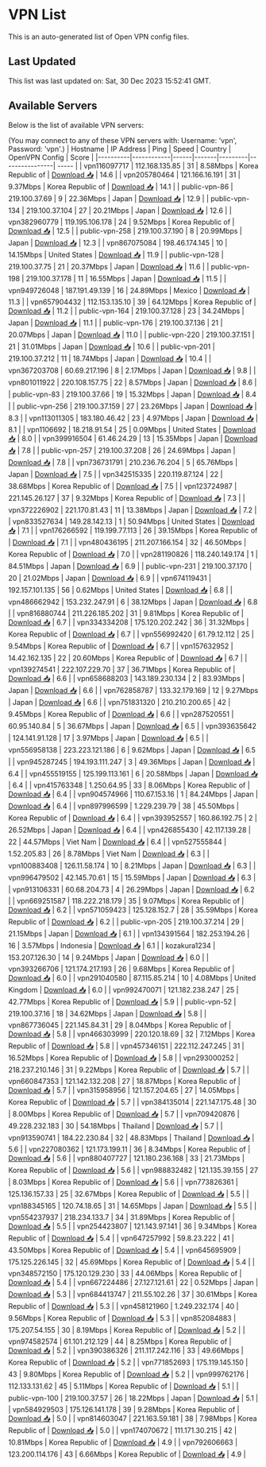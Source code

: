# VPN List

This is an auto-generated list of Open VPN config files.

## Last Updated

This list was last updated on: Sat, 30 Dec 2023 15:52:41 GMT.

## Available Servers

Below is the list of available VPN servers:

(You may connect to any of these VPN servers with: Username: 'vpn', Password: 'vpn'.)
| Hostname | IP Address | Ping | Speed | Country | OpenVPN Config | Score |
|----------|------------|------|-------|---------|----------------| ----- |
| vpn116097717 | 112.168.135.85 | 31 | 8.58Mbps | Korea Republic of | [Download 📥](./configs/server_0_KR.ovpn) | 14.6 |
| vpn205780464 | 121.166.16.191 | 31 | 9.37Mbps | Korea Republic of | [Download 📥](./configs/server_1_KR.ovpn) | 14.1 |
| public-vpn-86 | 219.100.37.69 | 9 | 22.36Mbps | Japan | [Download 📥](./configs/server_2_JP.ovpn) | 12.9 |
| public-vpn-134 | 219.100.37.104 | 27 | 20.21Mbps | Japan | [Download 📥](./configs/server_3_JP.ovpn) | 12.6 |
| vpn382960779 | 119.195.106.178 | 24 | 9.52Mbps | Korea Republic of | [Download 📥](./configs/server_4_KR.ovpn) | 12.5 |
| public-vpn-258 | 219.100.37.190 | 8 | 20.99Mbps | Japan | [Download 📥](./configs/server_5_JP.ovpn) | 12.3 |
| vpn867075084 | 198.46.174.145 | 10 | 14.15Mbps | United States | [Download 📥](./configs/server_6_US.ovpn) | 11.9 |
| public-vpn-128 | 219.100.37.75 | 21 | 20.37Mbps | Japan | [Download 📥](./configs/server_7_JP.ovpn) | 11.6 |
| public-vpn-198 | 219.100.37.178 | 11 | 16.55Mbps | Japan | [Download 📥](./configs/server_8_JP.ovpn) | 11.5 |
| vpn949726048 | 187.191.49.139 | 16 | 24.89Mbps | Mexico | [Download 📥](./configs/server_9_MX.ovpn) | 11.3 |
| vpn657904432 | 112.153.135.10 | 39 | 64.12Mbps | Korea Republic of | [Download 📥](./configs/server_10_KR.ovpn) | 11.2 |
| public-vpn-164 | 219.100.37.128 | 23 | 34.24Mbps | Japan | [Download 📥](./configs/server_11_JP.ovpn) | 11.1 |
| public-vpn-176 | 219.100.37.136 | 21 | 20.07Mbps | Japan | [Download 📥](./configs/server_12_JP.ovpn) | 11.0 |
| public-vpn-220 | 219.100.37.151 | 21 | 31.01Mbps | Japan | [Download 📥](./configs/server_13_JP.ovpn) | 10.6 |
| public-vpn-201 | 219.100.37.212 | 11 | 18.74Mbps | Japan | [Download 📥](./configs/server_14_JP.ovpn) | 10.4 |
| vpn367203708 | 60.69.217.196 | 8 | 2.17Mbps | Japan | [Download 📥](./configs/server_15_JP.ovpn) | 9.8 |
| vpn801011922 | 220.108.157.75 | 22 | 8.57Mbps | Japan | [Download 📥](./configs/server_16_JP.ovpn) | 8.6 |
| public-vpn-83 | 219.100.37.66 | 19 | 15.32Mbps | Japan | [Download 📥](./configs/server_17_JP.ovpn) | 8.4 |
| public-vpn-256 | 219.100.37.159 | 27 | 23.26Mbps | Japan | [Download 📥](./configs/server_18_JP.ovpn) | 8.3 |
| vpn113011305 | 183.180.46.42 | 23 | 4.97Mbps | Japan | [Download 📥](./configs/server_19_JP.ovpn) | 8.1 |
| vpn1106692 | 18.218.91.54 | 25 | 0.09Mbps | United States | [Download 📥](./configs/server_20_US.ovpn) | 8.0 |
| vpn399916504 | 61.46.24.29 | 13 | 15.35Mbps | Japan | [Download 📥](./configs/server_21_JP.ovpn) | 7.8 |
| public-vpn-257 | 219.100.37.208 | 26 | 24.69Mbps | Japan | [Download 📥](./configs/server_22_JP.ovpn) | 7.8 |
| vpn736731791 | 210.236.76.204 | 5 | 65.76Mbps | Japan | [Download 📥](./configs/server_23_JP.ovpn) | 7.5 |
| vpn342515335 | 220.119.87.124 | 22 | 38.68Mbps | Korea Republic of | [Download 📥](./configs/server_24_KR.ovpn) | 7.5 |
| vpn123724987 | 221.145.26.127 | 37 | 9.32Mbps | Korea Republic of | [Download 📥](./configs/server_25_KR.ovpn) | 7.3 |
| vpn372226902 | 221.170.81.43 | 11 | 13.38Mbps | Japan | [Download 📥](./configs/server_26_JP.ovpn) | 7.2 |
| vpn833527634 | 149.28.142.13 | 1 | 50.94Mbps | United States | [Download 📥](./configs/server_27_US.ovpn) | 7.1 |
| vpn176266592 | 119.199.77.113 | 26 | 39.15Mbps | Korea Republic of | [Download 📥](./configs/server_28_KR.ovpn) | 7.1 |
| vpn480436195 | 211.207.166.154 | 32 | 46.50Mbps | Korea Republic of | [Download 📥](./configs/server_29_KR.ovpn) | 7.0 |
| vpn281190826 | 118.240.149.174 | 1 | 84.51Mbps | Japan | [Download 📥](./configs/server_30_JP.ovpn) | 6.9 |
| public-vpn-231 | 219.100.37.170 | 20 | 21.02Mbps | Japan | [Download 📥](./configs/server_31_JP.ovpn) | 6.9 |
| vpn674119431 | 192.157.101.135 | 56 | 0.62Mbps | United States | [Download 📥](./configs/server_32_US.ovpn) | 6.8 |
| vpn486662942 | 153.232.247.91 | 6 | 38.12Mbps | Japan | [Download 📥](./configs/server_33_JP.ovpn) | 6.8 |
| vpn816880744 | 211.226.185.202 | 31 | 9.81Mbps | Korea Republic of | [Download 📥](./configs/server_34_KR.ovpn) | 6.7 |
| vpn334334208 | 175.120.202.242 | 36 | 31.32Mbps | Korea Republic of | [Download 📥](./configs/server_35_KR.ovpn) | 6.7 |
| vpn556992420 | 61.79.12.112 | 25 | 9.54Mbps | Korea Republic of | [Download 📥](./configs/server_36_KR.ovpn) | 6.7 |
| vpn157632952 | 14.42.162.135 | 22 | 20.60Mbps | Korea Republic of | [Download 📥](./configs/server_37_KR.ovpn) | 6.7 |
| vpn139274541 | 222.107.229.70 | 37 | 36.71Mbps | Korea Republic of | [Download 📥](./configs/server_38_KR.ovpn) | 6.6 |
| vpn658688203 | 143.189.230.134 | 2 | 83.93Mbps | Japan | [Download 📥](./configs/server_39_JP.ovpn) | 6.6 |
| vpn762858787 | 133.32.179.169 | 12 | 9.27Mbps | Japan | [Download 📥](./configs/server_40_JP.ovpn) | 6.6 |
| vpn751831320 | 210.210.200.65 | 42 | 9.45Mbps | Korea Republic of | [Download 📥](./configs/server_41_KR.ovpn) | 6.6 |
| vpn287520551 | 60.95.140.84 | 5 | 36.67Mbps | Japan | [Download 📥](./configs/server_42_JP.ovpn) | 6.5 |
| vpn393635642 | 124.141.91.128 | 17 | 3.97Mbps | Japan | [Download 📥](./configs/server_43_JP.ovpn) | 6.5 |
| vpn556958138 | 223.223.121.186 | 6 | 9.62Mbps | Japan | [Download 📥](./configs/server_44_JP.ovpn) | 6.5 |
| vpn945287245 | 194.193.111.247 | 3 | 49.36Mbps | Japan | [Download 📥](./configs/server_45_JP.ovpn) | 6.4 |
| vpn455519155 | 125.199.113.161 | 6 | 20.58Mbps | Japan | [Download 📥](./configs/server_46_JP.ovpn) | 6.4 |
| vpn415763348 | 1.250.64.95 | 33 | 8.06Mbps | Korea Republic of | [Download 📥](./configs/server_47_KR.ovpn) | 6.4 |
| vpn904574966 | 110.67.153.16 | 1 | 84.24Mbps | Japan | [Download 📥](./configs/server_48_JP.ovpn) | 6.4 |
| vpn897996599 | 1.229.239.79 | 38 | 45.50Mbps | Korea Republic of | [Download 📥](./configs/server_49_KR.ovpn) | 6.4 |
| vpn393952557 | 160.86.192.75 | 2 | 26.52Mbps | Japan | [Download 📥](./configs/server_50_JP.ovpn) | 6.4 |
| vpn426855430 | 42.117.139.28 | 22 | 44.57Mbps | Viet Nam | [Download 📥](./configs/server_51_VN.ovpn) | 6.4 |
| vpn527555844 | 1.52.205.83 | 26 | 8.78Mbps | Viet Nam | [Download 📥](./configs/server_52_VN.ovpn) | 6.3 |
| vpn100883408 | 126.11.58.174 | 10 | 8.21Mbps | Japan | [Download 📥](./configs/server_53_JP.ovpn) | 6.3 |
| vpn996479502 | 42.145.70.61 | 15 | 15.59Mbps | Japan | [Download 📥](./configs/server_54_JP.ovpn) | 6.3 |
| vpn913106331 | 60.68.204.73 | 4 | 26.29Mbps | Japan | [Download 📥](./configs/server_55_JP.ovpn) | 6.2 |
| vpn669251587 | 118.222.218.179 | 35 | 9.07Mbps | Korea Republic of | [Download 📥](./configs/server_56_KR.ovpn) | 6.2 |
| vpn571059423 | 125.128.152.7 | 28 | 35.59Mbps | Korea Republic of | [Download 📥](./configs/server_57_KR.ovpn) | 6.2 |
| public-vpn-205 | 219.100.37.214 | 29 | 21.15Mbps | Japan | [Download 📥](./configs/server_58_JP.ovpn) | 6.1 |
| vpn134391564 | 182.253.194.26 | 16 | 3.57Mbps | Indonesia | [Download 📥](./configs/server_59_ID.ovpn) | 6.1 |
| kozakura1234 | 153.207.126.30 | 14 | 9.24Mbps | Japan | [Download 📥](./configs/server_60_JP.ovpn) | 6.0 |
| vpn393266706 | 121.174.217.193 | 26 | 9.68Mbps | Korea Republic of | [Download 📥](./configs/server_61_KR.ovpn) | 6.0 |
| vpn291040580 | 87.115.85.214 | 10 | 4.08Mbps | United Kingdom | [Download 📥](./configs/server_62_GB.ovpn) | 6.0 |
| vpn992470071 | 121.182.238.247 | 25 | 42.77Mbps | Korea Republic of | [Download 📥](./configs/server_63_KR.ovpn) | 5.9 |
| public-vpn-52 | 219.100.37.16 | 18 | 34.62Mbps | Japan | [Download 📥](./configs/server_64_JP.ovpn) | 5.8 |
| vpn867736045 | 221.145.84.31 | 29 | 8.04Mbps | Korea Republic of | [Download 📥](./configs/server_65_KR.ovpn) | 5.8 |
| vpn466303999 | 220.120.18.69 | 32 | 7.12Mbps | Korea Republic of | [Download 📥](./configs/server_66_KR.ovpn) | 5.8 |
| vpn457346151 | 222.112.247.245 | 31 | 16.52Mbps | Korea Republic of | [Download 📥](./configs/server_67_KR.ovpn) | 5.8 |
| vpn293000252 | 218.237.210.146 | 31 | 9.22Mbps | Korea Republic of | [Download 📥](./configs/server_68_KR.ovpn) | 5.7 |
| vpn660847353 | 121.142.132.208 | 27 | 18.87Mbps | Korea Republic of | [Download 📥](./configs/server_69_KR.ovpn) | 5.7 |
| vpn315958956 | 121.157.204.65 | 27 | 14.05Mbps | Korea Republic of | [Download 📥](./configs/server_70_KR.ovpn) | 5.7 |
| vpn384135014 | 221.147.175.48 | 30 | 8.00Mbps | Korea Republic of | [Download 📥](./configs/server_71_KR.ovpn) | 5.7 |
| vpn709420876 | 49.228.232.183 | 30 | 54.18Mbps | Thailand | [Download 📥](./configs/server_72_TH.ovpn) | 5.7 |
| vpn913590741 | 184.22.230.84 | 32 | 48.83Mbps | Thailand | [Download 📥](./configs/server_73_TH.ovpn) | 5.6 |
| vpn227080362 | 121.173.199.11 | 36 | 8.34Mbps | Korea Republic of | [Download 📥](./configs/server_74_KR.ovpn) | 5.6 |
| vpn880407727 | 121.180.236.168 | 33 | 21.73Mbps | Korea Republic of | [Download 📥](./configs/server_75_KR.ovpn) | 5.6 |
| vpn988832482 | 121.135.39.155 | 27 | 8.03Mbps | Korea Republic of | [Download 📥](./configs/server_76_KR.ovpn) | 5.6 |
| vpn773826361 | 125.136.157.33 | 25 | 32.67Mbps | Korea Republic of | [Download 📥](./configs/server_77_KR.ovpn) | 5.5 |
| vpn188345165 | 120.74.18.65 | 31 | 14.65Mbps | Japan | [Download 📥](./configs/server_78_JP.ovpn) | 5.5 |
| vpn554237937 | 218.234.133.7 | 34 | 31.89Mbps | Korea Republic of | [Download 📥](./configs/server_79_KR.ovpn) | 5.5 |
| vpn254423807 | 121.143.97.141 | 36 | 9.34Mbps | Korea Republic of | [Download 📥](./configs/server_80_KR.ovpn) | 5.4 |
| vpn647257992 | 59.8.23.222 | 41 | 43.50Mbps | Korea Republic of | [Download 📥](./configs/server_81_KR.ovpn) | 5.4 |
| vpn645695909 | 175.125.226.145 | 32 | 45.69Mbps | Korea Republic of | [Download 📥](./configs/server_82_KR.ovpn) | 5.4 |
| vpn348572150 | 175.120.129.230 | 33 | 44.06Mbps | Korea Republic of | [Download 📥](./configs/server_83_KR.ovpn) | 5.4 |
| vpn667224486 | 27.127.121.61 | 22 | 0.52Mbps | Japan | [Download 📥](./configs/server_84_JP.ovpn) | 5.3 |
| vpn684413747 | 211.55.102.26 | 37 | 30.61Mbps | Korea Republic of | [Download 📥](./configs/server_85_KR.ovpn) | 5.3 |
| vpn458121960 | 1.249.232.174 | 40 | 9.56Mbps | Korea Republic of | [Download 📥](./configs/server_86_KR.ovpn) | 5.3 |
| vpn852084883 | 175.207.54.155 | 30 | 8.19Mbps | Korea Republic of | [Download 📥](./configs/server_87_KR.ovpn) | 5.2 |
| vpn974582574 | 61.101.212.129 | 44 | 8.25Mbps | Korea Republic of | [Download 📥](./configs/server_88_KR.ovpn) | 5.2 |
| vpn390386326 | 211.117.242.116 | 33 | 49.66Mbps | Korea Republic of | [Download 📥](./configs/server_89_KR.ovpn) | 5.2 |
| vpn771852693 | 175.119.145.150 | 43 | 9.80Mbps | Korea Republic of | [Download 📥](./configs/server_90_KR.ovpn) | 5.2 |
| vpn999762176 | 112.133.131.62 | 45 | 5.11Mbps | Korea Republic of | [Download 📥](./configs/server_91_KR.ovpn) | 5.1 |
| public-vpn-100 | 219.100.37.57 | 26 | 18.22Mbps | Japan | [Download 📥](./configs/server_92_JP.ovpn) | 5.1 |
| vpn584929503 | 175.126.141.178 | 39 | 9.28Mbps | Korea Republic of | [Download 📥](./configs/server_93_KR.ovpn) | 5.0 |
| vpn814603047 | 221.163.59.181 | 38 | 7.98Mbps | Korea Republic of | [Download 📥](./configs/server_94_KR.ovpn) | 5.0 |
| vpn174070672 | 111.171.30.215 | 42 | 10.81Mbps | Korea Republic of | [Download 📥](./configs/server_95_KR.ovpn) | 4.9 |
| vpn792606663 | 123.200.114.176 | 43 | 6.66Mbps | Korea Republic of | [Download 📥](./configs/server_96_KR.ovpn) | 4.9 |
